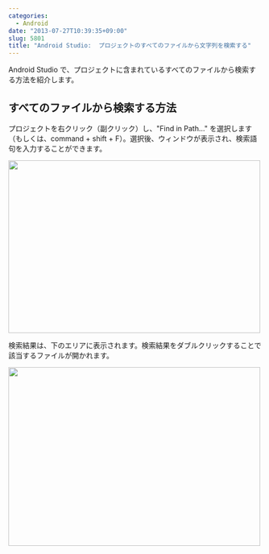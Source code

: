 ```yaml
---
categories:
  - Android
date: "2013-07-27T10:39:35+09:00"
slug: 5801
title: "Android Studio:  プロジェクトのすべてのファイルから文字列を検索する"
---
```


Android Studio で、プロジェクトに含まれているすべてのファイルから検索する方法を紹介します。

## すべてのファイルから検索する方法

プロジェクトを右クリック（副クリック）し、"Find in Path…" を選択します（もしくは、command + shift + F）。選択後、ウィンドウが表示され、検索語句を入力することができます。

<img alt="" src="/images/2013/07/5801_1.png" width="500" height="343">

検索結果は、下のエリアに表示されます。検索結果をダブルクリックすることで該当するファイルが開かれます。

<img alt="" src="/images/2013/07/5801_2.png" width="500" height="355">
